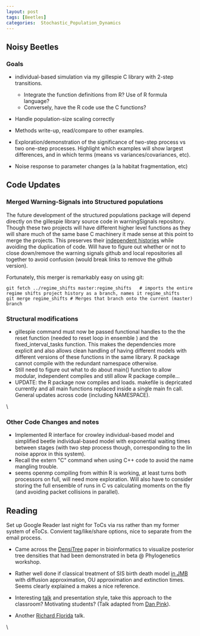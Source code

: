 ```yaml
---
layout: post
tags: [Beetles]
categories:  Stochastic_Population_Dynamics
---
```






 





Noisy Beetles
-------------

### Goals

-   individual-based simulation via my gillespie C library with 2-step
    transitions.
    -   Integrate the function definitions from R? Use of R formula
        language?
    -   Conversely, have the R code use the C functions?

-   Handle population-size scaling correctly
-   Methods write-up, read/compare to other examples.
-   Exploration/demonstration of the significance of two-step process vs
    two one-step processes. Highlight which examples will show largest
    differences, and in which terms (means vs variances/covariances,
    etc).
-   Noise response to parameter changes (a la habitat fragmentation,
    etc)

Code Updates
------------

### Merged Warning-Signals into Structured populations

The future development of the structured populations package will depend
directly on the gillespie library source code in warningSignals
repository. Though these two projects will have different higher level
functions as they will share much of the same base C machinery it made
sense at this point to merge the projects. This preserves their
[independent
histories](http://github.com/cboettig/structured-populations/network "http://github.com/cboettig/structured-populations/network")
while avoiding the duplication of code. Will have to figure out whether
or not to close down/remove the warning signals github and local
repositories all together to avoid confusion (would break links to
remove the github version).

Fortunately, this merger is remarkably easy on using git:

~~~~ {.de1}
git fetch ../regime_shifts master:regime_shifts   # imports the entire regime shifts project history as a branch, names it regime_shifts
git merge regime_shifts # Merges that branch onto the current (master) branch
~~~~

### Structural modifications

-   gillespie command must now be passed functional handles to the the
    reset function (needed to reset loop in ensemble ) and the
    fixed\_interval\_tasks function. This makes the dependencies more
    explicit and also allows clean handling of having different models
    with different versions of these functions in the same library. R
    package cannot compile with the redundant namespace otherwise.
-   Still need to figure out what to do about main() function to allow
    modular, independent compiles and still allow R package compile...
-   UPDATE: the R package now compiles and loads. makefile is depricated
    currently and all main functions replaced inside a single main fn
    call. General updates across code (including NAMESPACE).

\

### Other Code Changes and notes

-   Implemented R interface for crowley individual-based model and
    simplified beetle individual-based model with exponential waiting
    times between stages (with two step process though, corresponding to
    the lin noise approx in this system).
-   Recall the extern "C" command when using C++ code to avoid the name
    mangling trouble.
-   seems openmp compiling from within R is working, at least turns both
    processors on full, will need more exploration. Will also have to
    consider storing the full ensemble of runs in C vs calculating
    moments on the fly (and avoiding packet collisions in parallel).

Reading
-------

Set up Google Reader last night for ToCs via rss rather than my former
system of eToCs. Convient tag/like/share options, nice to separate from
the email process.

-   Came across the
    [DensiTree](http://hdl.handle.net/10.1093/bioinformatics/btq110 "doi:10.1093/bioinformatics/btq110")
    paper in bioinformatics to visualize posterior tree densities that
    had been demonstrated in beta @ Phylogenetics workshop.
-   Rather well done if classical treatment of SIS birth death model [in
    JMB](http://hdl.handle.net/10.1007/s00285-010-0336-x "doi:10.1007/s00285-010-0336-x")
    with diffusion approximation, OU approximation and extinction times.
    Seems clearly explained a makes a nice reference.

-   Interesting
    [talk](http://www.youtube.com/watch?v=u6XAPnuFjJc&feature=player_embedded "http://www.youtube.com/watch?v=u6XAPnuFjJc&feature=player_embedded")
    and presentation style, take this approach to the classroom?
    Motivating students? (Talk adapted from [Dan
    Pink](http://www.youtube.com/watch?v=_mG-hhWL_ug&feature=channel "http://www.youtube.com/watch?v=_mG-hhWL_ug&feature=channel")).
-   Another [Richard
    Florida](http://www.youtube.com/watch?v=iLstkIZ5t8g&feature=related "http://www.youtube.com/watch?v=iLstkIZ5t8g&feature=related")
    talk.

\


